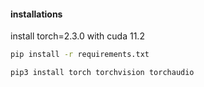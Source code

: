 #### installations

install torch=2.3.0 with cuda 11.2

```bash
pip install -r requirements.txt

pip3 install torch torchvision torchaudio
```